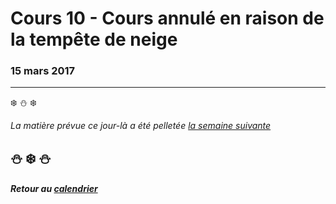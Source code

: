 # Cours 10 - Cours annulé en raison de la tempête de neige
### 15 mars 2017
-----

:snowflake: :snowman: :snowflake: 

_La matière prévue ce jour-là a été pelletée [la semaine suivante](semaine-11---pandas-2.md)_

:snowman: :snowflake: :snowman: 
-----

##### Retour au [calendrier](/calendrier.md)
